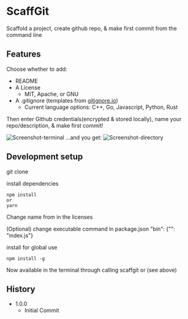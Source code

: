 # ScaffGit

Scaffold a project, create github repo, & make first commit from the command line

## Features

Choose whether to add:

* README
* A License
  * MIT, Apache, or GNU
* A .gitignore (templates from [gitignore.io](https://www.gitignore.io/))
  * Current language options: C++, Go, Javascript, Python, Rust

Then enter Github credentials(encrypted & stored locally), name your repo/description, & make first commit!

![Screenshot-terminal](https://i.imgur.com/h4SRkvr.png)
...and you get:
![Screenshot-directory](https://i.imgur.com/oFp4hhW.png)

## Development setup

git clone

install dependencies

```
npm install
or
yarn
```

Change name from <Jeremy Fields> in the licenses

(Optional) change executable command <name> in package.json "bin": {"<name>": "index.js"}

install for global use

```
npm install -g
```

Now available in the terminal through calling scaffgit or <name>(see above)

## History

* 1.0.0
  * Initial Commit
